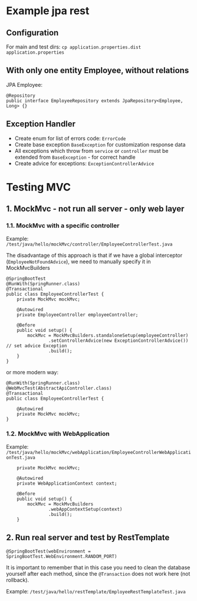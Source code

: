 # Example jpa rest

## Configuration

For main and test dirs:
`cp application.properties.dist application.properties`

## With only one entity Employee, without relations

JPA Employee:

```
@Repository
public interface EmployeeRepository extends JpaRepository<Employee, Long> {}
```

## Exception Handler

- Create enum for list of errors code: `ErrorCode`
- Create base exception `BaseException` for customization response data
- All exceptions which throw from `service` or `controller` must be extended from `BaseException` - for correct handle
- Create advice for exceptions: `ExceptionControllerAdvice`

# Testing MVC

## 1. MockMvc - not run all server - only web layer

### 1.1. MockMvc with a specific controller

Example: `/test/java/hello/mockMvc/controller/EmployeeControllerTest.java`

The disadvantage of this approach is that if we have a global interceptor (`EmployeeNotFoundAdvice`), we need to manually specify it in MockMvcBuilders

```
@SpringBootTest
@RunWith(SpringRunner.class)
@Transactional
public class EmployeeControllerTest {
    private MockMvc mockMvc;

    @Autowired
    private EmployeeController employeeController;

    @Before
    public void setup() {
        mockMvc = MockMvcBuilders.standaloneSetup(employeeController)
                .setControllerAdvice(new ExceptionControllerAdvice()) // set advice Exception
                .build();       
    }
}
```

or more modern way:

```
@RunWith(SpringRunner.class)
@WebMvcTest(AbstractApiController.class)
@Transactional
public class EmployeeControllerTest {

    @Autowired
    private MockMvc mockMvc;
}
```

### 1.2. MockMvc with WebApplication

Example: `/test/java/hello/mockMvc/webApplication/EmployeeControllerWebApplicationTest.java`

```
    private MockMvc mockMvc;

    @Autowired
    private WebApplicationContext context;

    @Before
    public void setup() {
        mockMvc = MockMvcBuilders
                .webAppContextSetup(context)
                .build();
    }
```

## 2. Run real server and test by RestTemplate

```
@SpringBootTest(webEnvironment = SpringBootTest.WebEnvironment.RANDOM_PORT)
```

It is important to remember that in this case you need to clean the database 
yourself after each method, since the `@Transaction` does not work here (not rollback).

Example: `/test/java/hello/restTemplate/EmployeeRestTemplateTest.java`